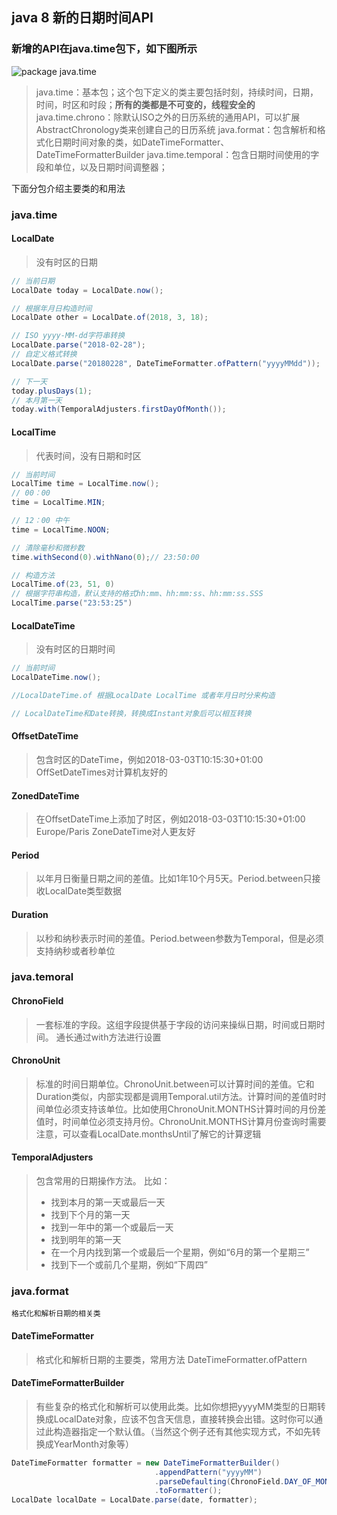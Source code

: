 ## java 8 新的日期时间API

### 新增的API在java.time包下，如下图所示
![package java.time](./java-time包.png)
>java.time：基本包；这个包下定义的类主要包括时刻，持续时间，日期，时间，时区和时段；**所有的类都是不可变的，线程安全的**
> java.time.chrono：除默认ISO之外的日历系统的通用API，可以扩展AbstractChronology类来创建自己的日历系统
> java.format：包含解析和格式化日期时间对象的类，如DateTimeFormatter、DateTimeFormatterBuilder
> java.time.temporal：包含日期时间使用的字段和单位，以及日期时间调整器；

下面分包介绍主要类的和用法

### java.time

#### LocalDate
>没有时区的日期
``` java
// 当前日期
LocalDate today = LocalDate.now();

// 根据年月日构造时间
LocalDate other = LocalDate.of(2018, 3, 18);

// ISO yyyy-MM-dd字符串转换
LocalDate.parse("2018-02-28");
// 自定义格式转换
LocalDate.parse("20180228", DateTimeFormatter.ofPattern("yyyyMMdd"));

// 下一天
today.plusDays(1);
// 本月第一天
today.with(TemporalAdjusters.firstDayOfMonth());
```
#### LocalTime
>代表时间，没有日期和时区

``` java
// 当前时间
LocalTime time = LocalTime.now();
// 00：00
time = LocalTime.MIN;

// 12：00 中午
time = LocalTime.NOON;

// 清除毫秒和微秒数
time.withSecond(0).withNano(0);// 23:50:00

// 构造方法
LocalTime.of(23, 51, 0)
// 根据字符串构造，默认支持的格式hh:mm、hh:mm:ss、hh:mm:ss.SSS
LocalTime.parse("23:53:25")
```

#### LocalDateTime
>没有时区的日期时间

``` java
// 当前时间
LocalDateTime.now();

//LocalDateTime.of 根据LocalDate LocalTime 或者年月日时分来构造

// LocalDateTime和Date转换，转换成Instant对象后可以相互转换

```

#### OffsetDateTime
>包含时区的DateTime，例如2018-03-03T10:15:30+01:00
>OffSetDateTimes对计算机友好的


#### ZonedDateTime
>在OffsetDateTime上添加了时区，例如2018-03-03T10:15:30+01:00 Europe/Paris
>ZoneDateTime对人更友好

#### Period 
>以年月日衡量日期之间的差值。比如1年10个月5天。Period.between只接收LocalDate类型数据

#### Duration
>以秒和纳秒表示时间的差值。Period.between参数为Temporal，但是必须支持纳秒或者秒单位

### java.temoral

#### ChronoField
>一套标准的字段。这组字段提供基于字段的访问来操纵日期，时间或日期时间。
>通长通过with方法进行设置

#### ChronoUnit
>标准的时间日期单位。ChronoUnit.between可以计算时间的差值。它和Duration类似，内部实现都是调用Temporal.util方法。计算时间的差值时时间单位必须支持该单位。比如使用ChronoUnit.MONTHS计算时间的月份差值时，时间单位必须支持月份。ChronoUnit.MONTHS计算月份查询时需要注意，可以查看LocalDate.monthsUntil了解它的计算逻辑

#### TemporalAdjusters
>包含常用的日期操作方法。
>比如：
>*  找到本月的第一天或最后一天
>* 找到下个月的第一天
>* 找到一年中的第一个或最后一天
>* 找到明年的第一天
>* 在一个月内找到第一个或最后一个星期，例如“6月的第一个星期三”
>* 找到下一个或前几个星期，例如“下周四”

### java.format
	格式化和解析日期的相关类

#### DateTimeFormatter
>格式化和解析日期的主要类，常用方法 DateTimeFormatter.ofPattern

#### DateTimeFormatterBuilder
>有些复杂的格式化和解析可以使用此类。比如你想把yyyyMM类型的日期转换成LocalDate对象，应该不包含天信息，直接转换会出错。这时你可以通过此构造器指定一个默认值。（当然这个例子还有其他实现方式，不如先转换成YearMonth对象等）

```java
DateTimeFormatter formatter = new DateTimeFormatterBuilder()
                                .appendPattern("yyyyMM")
                                .parseDefaulting(ChronoField.DAY_OF_MONTH, 1)
                                .toFormatter();
LocalDate localDate = LocalDate.parse(date, formatter);                          
```
	


